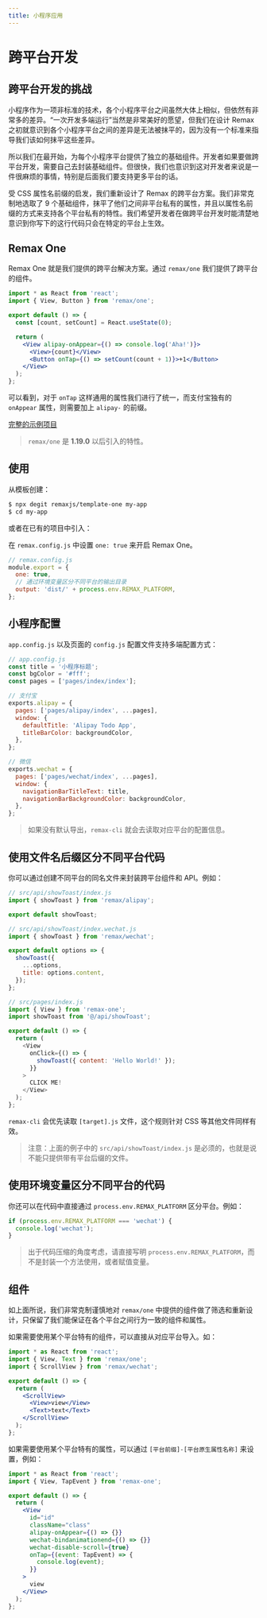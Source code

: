 ```yaml
---
title: 小程序应用
---
```


# 跨平台开发

## 跨平台开发的挑战

小程序作为一项非标准的技术，各个小程序平台之间虽然大体上相似，但依然有非常多的差异。“一次开发多端运行”当然是非常美好的愿望，但我们在设计 Remax 之初就意识到各个小程序平台之间的差异是无法被抹平的，因为没有一个标准来指导我们该如何抹平这些差异。

所以我们在最开始，为每个小程序平台提供了独立的基础组件。开发者如果要做跨平台开发，需要自己去封装基础组件。但很快，我们也意识到这对开发者来说是一件很麻烦的事情，特别是后面我们要支持更多平台的话。

受 CSS 属性名前缀的启发，我们重新设计了 Remax 的跨平台方案。我们非常克制地选取了 9 个基础组件，抹平了他们之间非平台私有的属性，并且以属性名前缀的方式来支持各个平台私有的特性。我们希望开发者在做跨平台开发时能清楚地意识到你写下的这行代码只会在特定的平台上生效。

## Remax One

Remax One 就是我们提供的跨平台解决方案。通过 `remax/one` 我们提供了跨平台的组件。

```jsx
import * as React from 'react';
import { View, Button } from 'remax/one';

export default () => {
  const [count, setCount] = React.useState(0);

  return (
    <View alipay-onAppear={() => console.log('Aha!')}>
      <View>{count}</View>
      <Button onTap={() => setCount(count + 1)}>+1</Button>
    </View>
  );
};
```

可以看到，对于 `onTap` 这样通用的属性我们进行了统一，而支付宝独有的 `onAppear` 属性，则需要加上 `alipay-` 的前缀。

[完整的示例项目](https://github.com/remaxjs/examples/tree/master/one)

> `remax/one` 是 **1.19.0** 以后引入的特性。

## 使用

从模板创建：

```bash
$ npx degit remaxjs/template-one my-app
$ cd my-app
```

或者在已有的项目中引入：

在 `remax.config.js` 中设置 `one: true` 来开启 Remax One。

```javascript
// remax.config.js
module.export = {
  one: true,
  // 通过环境变量区分不同平台的输出目录
  output: 'dist/' + process.env.REMAX_PLATFORM,
};
```

## 小程序配置

`app.config.js` 以及页面的 `config.js` 配置文件支持多端配置方式：

```js
// app.config.js
const title = '小程序标题';
const bgColor = '#fff';
const pages = ['pages/index/index'];

// 支付宝
exports.alipay = {
  pages: ['pages/alipay/index', ...pages],
  window: {
    defaultTitle: 'Alipay Todo App',
    titleBarColor: backgroundColor,
  },
};

// 微信
exports.wechat = {
  pages: ['pages/wechat/index', ...pages],
  window: {
    navigationBarTitleText: title,
    navigationBarBackgroundColor: backgroundColor,
  },
};
```

> 如果没有默认导出，`remax-cli` 就会去读取对应平台的配置信息。

## 使用文件名后缀区分不同平台代码

你可以通过创建不同平台的同名文件来封装跨平台组件和 API。例如：

```js
// src/api/showToast/index.js
import { showToast } from 'remax/alipay';

export default showToast;
```

```js
// src/api/showToast/index.wechat.js
import { showToast } from 'remax/wechat';

export default options => {
  showToast({
    ...options,
    title: options.content,
  });
};
```

```js
// src/pages/index.js
import { View } from 'remax-one';
import showToast from '@/api/showToast';

export default () => {
  return (
    <View
      onClick={() => {
        showToast({ content: 'Hello World!' });
      }}
    >
      CLICK ME!
    </View>
  );
};
```

`remax-cli` 会优先读取 `[target].js` 文件，这个规则针对 CSS 等其他文件同样有效。

> 注意：上面的例子中的 `src/api/showToast/index.js` 是必须的，也就是说不能只提供带有平台后缀的文件。

## 使用环境变量区分不同平台的代码

你还可以在代码中直接通过 `process.env.REMAX_PLATFORM` 区分平台。例如：

```js
if (process.env.REMAX_PLATFORM === 'wechat') {
  console.log('wechat');
}
```

> 出于代码压缩的角度考虑，请直接写明 `process.env.REMAX_PLATFORM`，而不是封装一个方法使用，或者赋值变量。

## 组件

如上面所说，我们非常克制谨慎地对 `remax/one` 中提供的组件做了筛选和重新设计，只保留了我们能保证在各个平台之间行为一致的组件和属性。

如果需要使用某个平台特有的组件，可以直接从对应平台导入。如：

```jsx
import * as React from 'react';
import { View, Text } from 'remax/one';
import { ScrollView } from 'remax/wechat';

export default () => {
  return (
    <ScrollView>
      <View>view</View>
      <Text>text</Text>
    </ScrollView>
  );
};
```

如果需要使用某个平台特有的属性，可以通过 `[平台前缀]-[平台原生属性名称]` 来设置，例如：

```jsx
import * as React from 'react';
import { View, TapEvent } from 'remax-one';

export default () => {
  return (
    <View
      id="id"
      className="class"
      alipay-onAppear={() => {}}
      wechat-bindanimationend={() => {}}
      wechat-disable-scroll={true}
      onTap={(event: TapEvent) => {
        console.log(event);
      }}
    >
      view
    </View>
  );
};
```
